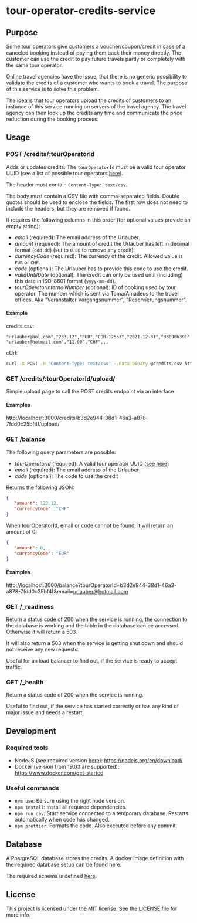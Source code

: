 # tour-operator-credits-service

## Purpose

Some tour operators give customers a voucher/coupon/credit in case of a canceled booking 
instead of paying them back their money directly. The customer can use the credit to pay future 
travels partly or completely with the same tour operator.

Online travel agencies have the issue, that there is no generic possibility to validate the 
credits of a customer who wants to book a travel. The purpose of this service is to solve 
this problem.

The idea is that tour operators upload the credits of customers to an instance of this 
service running on servers of the travel agency. The travel agency can then look up the credits
any time and communicate the price reduction during the booking process.

## Usage

### POST /credits/:tourOperatorId

Adds or updates credits. The `tourOperatorId` must be a valid tour operator UUID (see a list of
possible tour operators [here](./tour-operators.csv)).

The header must contain `Content-Type: text/csv`.

The body must contain a CSV file with comma-separated fields. Double quotes should 
be used to enclose the fields. The first row does not need to include the headers, but they 
are removed if found.

It requires the following columns in this order (for optional values provide an empty string):

- *email* (required): The email address of the Urlauber.
- *amount* (required): The amount of credit the Urlauber has left in decimal format (`ddd.dd`) 
(set to `0.00` to remove any credit).
- *currencyCode* (required): The currency of the credit. Allowed value is `EUR` or `CHF`.
- *code* (optional): The Urlauber has to provide this code to use the credit.
- *validUntilDate* (optional): The credit can only be used until (including) this date in 
ISO-8601 format (`yyyy-mm-dd`).
- *tourOperatorInternalNumber* (optional): ID of booking used by tour operator. 
The number which is sent via Toma/Amadeus to the travel offices. 
Aka "Veranstalter Vorgangsnummer", "Reservierungsnummer".

#### Example

credits.csv:
```csv
"urlauber@aol.com","233.12","EUR","COR-12553","2021-12-31","930906391"
"urlauber@hotmail.com","11.00","CHF",,,
```
cUrl:
```bash
curl -X POST -H 'Content-Type: text/csv' --data-binary @credits.csv http://localhost:3000/credits/b3d2e944-38d1-46a3-a878-7fdd0c25bf4f
```

### GET /credits/:tourOperatorId/upload/

Simple upload page to call the POST credits endpoint via an interface

#### Examples

http://localhost:3000/credits/b3d2e944-38d1-46a3-a878-7fdd0c25bf4f/upload/

### GET /balance

The following query parameters are possible:

- *tourOperatorId* (required): A valid tour operator UUID ([see here](./tour-operators.csv))
- *email* (required): The email address of the Urlauber
- *code* (optional): The code to use the credit

Returns the following JSON:

```json
{
   "amount": 123.12, 
   "currencyCode": "CHF" 
}
```

When tourOperatorId, email or code cannot be found, it will return an amount of 0:

```json
{
   "amount": 0, 
   "currencyCode": "EUR" 
}
```

#### Examples

http://localhost:3000/balance?tourOperatorId=b3d2e944-38d1-46a3-a878-7fdd0c25bf4f&email=urlauber@hotmail.com

### GET /_readiness

Return a status code of 200 when the service is running, the connection to the database is 
working and the table in the database can be accessed. Otherwise it will return a 503.

It will also return a 503 when the service is getting shut down and should not receive any new
requests.

Useful for an load balancer to find out, if the service is ready to accept traffic.

### GET /_health

Return a status code of 200 when the service is running.

Useful to find out, if the service has started correctly or has any kind of major issue and
needs a restart.

## Development

### Required tools

- NodeJS (see required version [here](.nvmrc)): https://nodejs.org/en/download/
- Docker (version from 19.03 are supported): https://www.docker.com/get-started

### Useful commands
- `nvm use`: Be sure using the right node version.
- `npm install`: Install all required dependencies.
- `npm run dev`: Start service connected to a temporary database. 
Restarts automatically when code has changed.
- `npm prettier`: Formats the code. Also executed before any commit.

## Database

A PostgreSQL database stores the credits. A docker image definition with the required 
database setup can be found [here](./database).

The required schema is defined [here](./database/init-schema.sh#L21).

## License

This project is licensed under the MIT license. See the [LICENSE](./LICENSE) file for more info.
